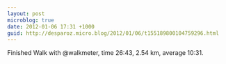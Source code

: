 ```yaml
---
layout: post
microblog: true
date: 2012-01-06 17:31 +1000
guid: http://desparoz.micro.blog/2012/01/06/t155189800104759296.html
---
```

Finished Walk with @walkmeter, time 26:43, 2.54 km, average 10:31.
